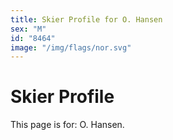 ```yaml
---
title: Skier Profile for O. Hansen
sex: "M"
id: "8464"
image: "/img/flags/nor.svg" 
---
```


# Skier Profile

This page is for: O. Hansen.
    